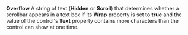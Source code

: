 **Overflow** A string of text (**Hidden** or **Scroll**) that determines whether a scrollbar appears in a text box if its **Wrap** property is set to **true** and the value of the control's **Text** property contains more characters than the control can show at one time.
